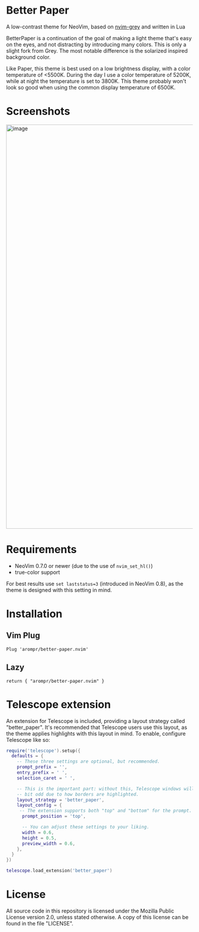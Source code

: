 # Better Paper

A low-contrast theme for NeoVim, based on
[nvim-grey](https://github.com/yorickpeterse/nvim-grey) and written in Lua

BetterPaper is a continuation of the goal of making a light theme that's easy on the
eyes, and not distracting by introducing many colors. This is only a slight fork from Grey. The most notable difference is the solarized inspired background color.

Like Paper, this theme is best used on a low brightness display, with a color
temperature of <5500K. During the day I use a color temperature of 5200K, while
at night the temperature is set to 3800K. This theme probably won't look so good
when using the common display temperature of 6500K.

# Screenshots
<img width="1882" height="1092" alt="image" src="https://github.com/user-attachments/assets/b2f13e9d-8042-4b82-b204-ae879637b8f0" />

# Requirements

* NeoVim 0.7.0 or newer (due to the use of `nvim_set_hl()`)
* true-color support

For best results use `set laststatus=3` (introduced in NeoVim 0.8), as the theme
is designed with this setting in mind.

# Installation

## Vim Plug

    Plug 'arompr/better-paper.nvim'

## Lazy

    return { "arompr/better-paper.nvim" }

# Telescope extension

An extension for Telescope is included, providing a layout strategy called
"better_paper". It's recommended that Telescope users use this layout, as the theme
applies highlights with this layout in mind. To enable, configure Telescope like
so:

```lua
require('telescope').setup({
  defaults = {
    -- These three settings are optional, but recommended.
    prompt_prefix = '',
    entry_prefix = ' ',
    selection_caret = ' ',

    -- This is the important part: without this, Telescope windows will look a
    -- bit odd due to how borders are highlighted.
    layout_strategy = 'better_paper',
    layout_config = {
     -- The extension supports both "top" and "bottom" for the prompt.
      prompt_position = 'top',

      -- You can adjust these settings to your liking.
      width = 0.6,
      height = 0.5,
      preview_width = 0.6,
    },
  }
})

telescope.load_extension('better_paper')
```

# License

All source code in this repository is licensed under the Mozilla Public License
version 2.0, unless stated otherwise. A copy of this license can be found in the
file "LICENSE".

